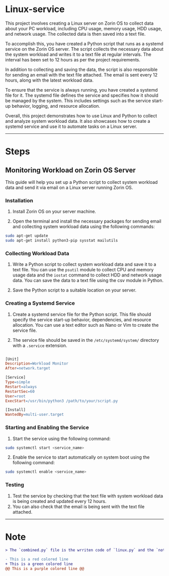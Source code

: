 # Linux-service

This project involves creating a Linux server on Zorin OS to collect data about your PC workload, including CPU usage, memory usage, HDD usage, and network usage. The collected data is then saved into a text file.

To accomplish this, you have created a Python script that runs as a systemd service on the Zorin OS server. The script collects the necessary data about the system workload and writes it to a text file at regular intervals. The interval has been set to 12 hours as per the project requirements.

In addition to collecting and saving the data, the script is also responsible for sending an email with the text file attached. The email is sent every 12 hours, along with the latest workload data.

To ensure that the service is always running, you have created a systemd file for it. The systemd file defines the service and specifies how it should be managed by the system. This includes settings such as the service start-up behavior, logging, and resource allocation.

Overall, this project demonstrates how to use Linux and Python to collect and analyze system workload data. It also showcases how to create a systemd service and use it to automate tasks on a Linux server.

*************

# Steps
## Monitoring Workload on Zorin OS Server

This guide will help you set up a Python script to collect system workload data and send it via email on a Linux server running Zorin OS.

### Installation

1. Install Zorin OS on your server machine.

2. Open the terminal and install the necessary packages for sending email and collecting system workload data using the following commands:

```bash
sudo apt-get update
sudo apt-get install python3-pip sysstat mailutils

```

### Collecting Workload Data

1. Write a Python script to collect system workload data and save it to a text file. You can use the `psutil` module to collect CPU and memory usage data and the `iostat` command to collect HDD and network usage data. You can save the data to a text file using the csv module in Python.

2. Save the Python script to a suitable location on your server.

### Creating a Systemd Service

1. Create a systemd service file for the Python script. This file should specify the service start-up behavior, dependencies, and resource allocation. You can use a text editor such as Nano or Vim to create the service file.

2. The service file should be saved in the `/etc/systemd/system/` directory with a `.service` extension.

```makefile

[Unit]
Description=Workload Monitor
After=network.target

[Service]
Type=simple
Restart=always
RestartSec=60
User=root
ExecStart=/usr/bin/python3 /path/to/your/script.py

[Install]
WantedBy=multi-user.target

```

### Starting and Enabling the Service
1. Start the service using the following command:

```bash
sudo systemctl start <service_name>
```

2. Enable the service to start automatically on system boot using the following command:
```bash
sudo systemctl enable <service_name>
```

### Testing

1. Test the service by checking that the text file with system workload data is being created and updated every 12 hours.
2. You can also check that the email is being sent with the text file attached.

*************

# Note
```diff purple
> The `combined.py` file is the wrriten code of `linux.py` and the `notification.py`  
```
```diff
- This is a red colored line
+ This is a green colored line
@@ This is a purple colored line @@
```



